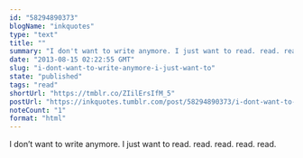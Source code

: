 ```yaml
---
id: "58294890373"
blogName: "inkquotes"
type: "text"
title: ""
summary: "I don't want to write anymore. I just want to read. read. read. read. read. "
date: "2013-08-15 02:22:55 GMT"
slug: "i-dont-want-to-write-anymore-i-just-want-to"
state: "published"
tags: "read"
shortUrl: "https://tmblr.co/ZIilErsIfM_5"
postUrl: "https://inkquotes.tumblr.com/post/58294890373/i-dont-want-to-write-anymore-i-just-want-to"
noteCount: "1"
format: "html"
---
```


I don’t want to write anymore. I just want to read. read. read. read. read.